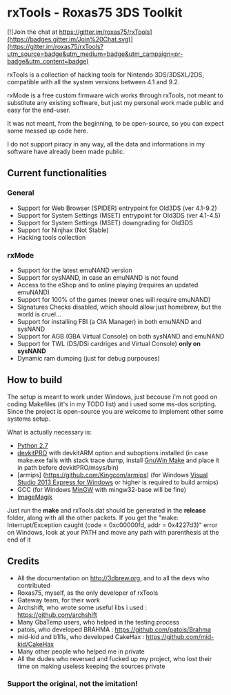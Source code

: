 # rxTools - Roxas75 3DS Toolkit

[![Join the chat at https://gitter.im/roxas75/rxTools](https://badges.gitter.im/Join%20Chat.svg)](https://gitter.im/roxas75/rxTools?utm_source=badge&utm_medium=badge&utm_campaign=pr-badge&utm_content=badge)

rxTools is a collection of hacking tools for Nintendo 3DS/3DSXL/2DS, compatible with all the system versions between 4.1 and 9.2.

rxMode is a free custom firmware wich works through rxTools, not meant to substitute any existing software, but just my personal 
work made public and easy for the end-user.

It was not meant, from the beginning, to be open-source, so you can expect some messed up code here.

I do not support piracy in any way, all the data and informations in my software have already been made public.

## Current functionalities
### General
- Support for Web Browser (SPIDER) entrypoint for Old3DS (ver 4.1-9.2)
- Support for System Settings (MSET) entrypoint for Old3DS (ver 4.1-4.5)
- Support for System Settings (MSET) downgrading for Old3DS
- Support for Ninjhax (Not Stable)
- Hacking tools collection

### rxMode
- Support for the latest emuNAND version
- Support for sysNAND, in case an emuNAND is not found
- Access to the eShop and to online playing (requires an updated emuNAND)
- Support for 100% of the games (newer ones will require emuNAND)
- Signatures Checks disabled, which should allow just homebrew, but the world is cruel...
- Support for installing FBI (a CIA Manager) in both emuNAND and sysNAND
- Support for AGB (GBA Virtual Console) on both sysNAND and emuNAND
- Support for TWL (DS/DSi cardriges and Virtual Console) **only on sysNAND**
- Dynamic ram dumping (just for debug purpouses)

## How to build
The setup is meant to work under Windows, just becouse i'm not good on coding Makefiles (it's in my TODO list) and i used some ms-dos scripting.
Since the project is open-source you are welcome to implement other some systems setup.

What is actually necessary is:
- [Python 2.7](https://www.python.org)
- [devkitPRO](http://sourceforge.net/projects/devkitpro) with devkitARM option and suboptions installed (in case make.exe fails with stack trace dump, install [GnuWin Make](http://gnuwin32.sourceforge.net) and place it in path before devkitPRO/msys/bin)
- [armips] (https://github.com/Kingcom/armips) (for Windows [Visual Studio 2013 Express for Windows](https://www.visualstudio.com/en-us/downloads/download-visual-studio-vs.aspx) or higher is required to build armips)
- GCC (for Windows [MinGW](http://sourceforge.net/projects/mingw) with mingw32-base will be fine)
- [ImageMagik](http://www.imagemagick.org)

Just run the **make** and rxTools.dat should be generated in the **release** folder, along with all the other packets.
If you get the "make: Interrupt/Exception caught (code = 0xc00000fd, addr = 0x4227d3)" error on Windows, look at your PATH and move any path with parenthesis at the end of it

## Credits
- All the documentation on http://3dbrew.org, and to all the devs who contributed
- Roxas75, myself, as the only developer of rxTools
- Gateway team, for their work 
- Archshift, who wrote some useful libs i used : https://github.com/archshift
- Many GbaTemp users, who helped in the testing process
- patois, who developed BRAHMA : https://github.com/patois/Brahma
- mid-kid and b1l1s, who developed CakeHax : https://github.com/mid-kid/CakeHax
- Many other people who helped me in private
- All the dudes who reversed and fucked up my project, who lost their time on making useless keeping the sources private

### Support the original, not the imitation!